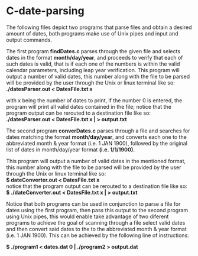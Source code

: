 # C-date-parsing
The following files depict two programs that parse files and obtain a desired amount of dates, both programs make use of Unix pipes and input and output commands.

The first program <b>findDates.c</b> parses through the given file and selects dates in the format <b>month/day/year</b>, and proceeds to verify that each of such dates is valid, that is if each one of the numbers is within the valid calendar parameters, including leap year verification. This program will output a number of valid dates, this number along with the file to be parsed will be provided by the user through the Unix or linux terminal like so: 
<br><b>./datesParser.out < DatesFile.txt  x</b><br>

with x being the number of dates to print, if the number 0 is entered, the program will print all valid dates contained in the file; notice that the program output can be rerouted to a destination file like so:
<br><b>./datesParser.out < DatesFile.txt x | > output.txt</b><br> 

The second program <b>converDates.c</b> parses through a file and searches for dates matching the format <b>month/day/year</b>, and converts each one to the abbreviated month & year format (i.e. 1 JAN 1900), followed by the original list of dates in month/day/year format <b>(i.e. 1/1/1900).</b>

This program will output a number of valid dates in the mentioned format, this number along with the file to be parsed will be provided by the user through the Unix or linux terminal like so: 
<br><b>$ dateConverter.out < DatesFile.txt x </b><br>
notice that the program output can be rerouted to a destination file like so: 
<br><b>$ ./dateConverter.out < DatesFile.txt x | > output.txt</b><br>

Notice that both programs can be used in conjunction to parse a file for dates using the first program, then pass this output to the second program using Unix pipes, this would enable take advantage of two diferent programs to achieve the goal of scanning through a file select valid dates and then convert said dates to the to the abbreviated month & year format (i.e. 1 JAN 1900). This can be achieved by the following line of instructions:

<b>$  ./program1  <  dates.dat  0  |  ./program2  >  output.dat		</b>
